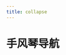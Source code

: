 ```yaml
---
title: collapse
---
```


# 手风琴导航

<ClientOnly>
  <collapse-demo-1/>
  <collapse-demo-2/>
</ClientOnly>